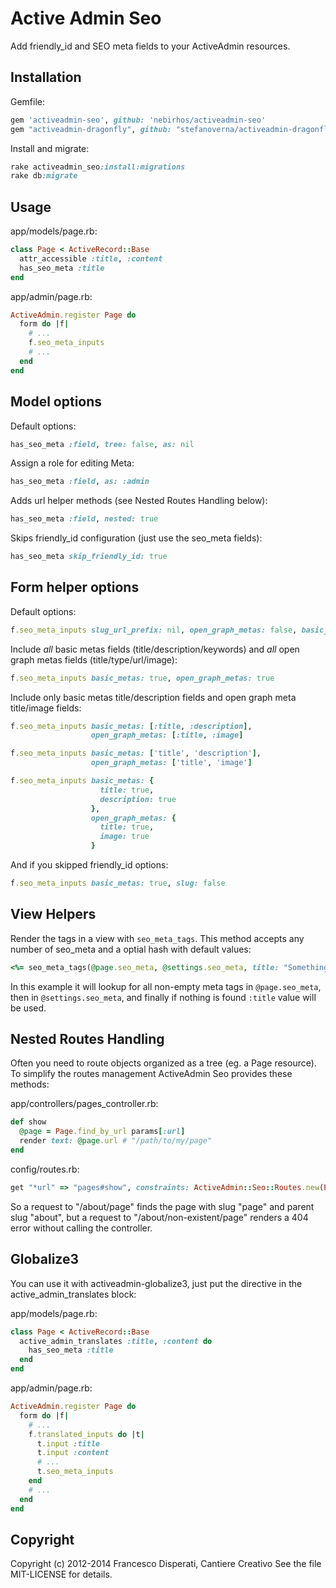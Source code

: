 # Active Admin Seo

Add friendly_id and SEO meta fields to your ActiveAdmin resources.


## Installation

Gemfile:
```ruby
gem 'activeadmin-seo', github: 'nebirhos/activeadmin-seo'
gem "activeadmin-dragonfly", github: "stefanoverna/activeadmin-dragonfly"
```

Install and migrate:
```ruby
rake activeadmin_seo:install:migrations
rake db:migrate
```


## Usage

app/models/page.rb:
```ruby
class Page < ActiveRecord::Base
  attr_accessible :title, :content
  has_seo_meta :title
end
```

app/admin/page.rb:
```ruby
ActiveAdmin.register Page do
  form do |f|
    # ...
    f.seo_meta_inputs
    # ...
  end
end
```

## Model options

Default options:
```ruby
has_seo_meta :field, tree: false, as: nil
```

Assign a role for editing Meta:
```ruby
has_seo_meta :field, as: :admin
```

Adds url helper methods (see Nested Routes Handling below):
```ruby
has_seo_meta :field, nested: true
```

Skips friendly_id configuration (just use the seo_meta fields):
```ruby
has_seo_meta skip_friendly_id: true
```


## Form helper options

Default options:
```ruby
f.seo_meta_inputs slug_url_prefix: nil, open_graph_metas: false, basic_metas: false
```

Include *all* basic metas fields (title/description/keywords) and *all* open graph metas fields (title/type/url/image):
```ruby
f.seo_meta_inputs basic_metas: true, open_graph_metas: true
```

Include only basic metas title/description fields and open graph meta title/image fields:
```ruby
f.seo_meta_inputs basic_metas: [:title, :description],
                  open_graph_metas: [:title, :image]

f.seo_meta_inputs basic_metas: ['title', 'description'],
                  open_graph_metas: ['title', 'image']

f.seo_meta_inputs basic_metas: {
                    title: true,
                    description: true
                  },
                  open_graph_metas: {
                    title: true,
                    image: true
                  }
```

And if you skipped friendly_id options:
```ruby
f.seo_meta_inputs basic_metas: true, slug: false
```


## View Helpers

Render the tags in a view with `seo_meta_tags`. This method accepts any number of seo_meta and a optial hash with default values:
```ruby
<%= seo_meta_tags(@page.seo_meta, @settings.seo_meta, title: "Something") %>
```

In this example it will lookup for all non-empty meta tags in `@page.seo_meta`, then in `@settings.seo_meta`, and finally if nothing is found `:title` value will be used.


## Nested Routes Handling

Often you need to route objects organized as a tree (eg. a Page resource). To simplify the routes management ActiveAdmin Seo provides these methods:

app/controllers/pages_controller.rb:
```ruby
def show
  @page = Page.find_by_url params[:url]
  render text: @page.url # "/path/to/my/page"
end
```

config/routes.rb:
```ruby
get "*url" => "pages#show", constraints: ActiveAdmin::Seo::Routes.new(Page)
```

So a request to "/about/page" finds the page with slug "page" and parent slug "about", but a request to "/about/non-existent/page" renders a 404 error without calling the controller.


## Globalize3

You can use it with activeadmin-globalize3, just put the directive in the active_admin_translates block:

app/models/page.rb:
```ruby
class Page < ActiveRecord::Base
  active_admin_translates :title, :content do
    has_seo_meta :title
  end
end
```

app/admin/page.rb:
```ruby
ActiveAdmin.register Page do
  form do |f|
    # ...
    f.translated_inputs do |t|
      t.input :title
      t.input :content
      # ...
      t.seo_meta_inputs
    end
    # ...
  end
end
```


## Copyright

Copyright (c) 2012-2014 Francesco Disperati, Cantiere Creativo
See the file MIT-LICENSE for details.
